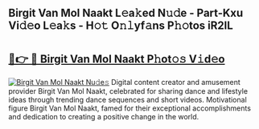 ## Birgit Van Mol Naakt L𝚎a𝚔ed N𝚞𝚍e - Part-Kxu Vi𝚍𝚎o L𝚎a𝚔s - H𝚘𝚝 O𝚗𝚕yf𝚊ns P𝚑𝚘tos iR2lL

# <h2><a href="http://kfd8fw.oniu.top/?m=Birgit+Van+Mol+Naakt">🔗👉 🔴 Birgit Van Mol Naakt P𝚑ot𝚘𝚜 V𝚒d𝚎o</a></h2>

[![Birgit Van Mol Naakt Nu𝚍e𝚜](https://i.imgur.com/0qMVB7G.gif)](http://kfd8fw.oniu.top/?m=Birgit+Van+Mol+Naakt)
Digital content creator and amusement provider Birgit Van Mol Naakt, celebrated for sharing dance and lifestyle ideas through trending dance sequences and short videos. Motivational figure Birgit Van Mol Naakt, famed for their exceptional accomplishments and dedication to creating a positive change in the world.  
